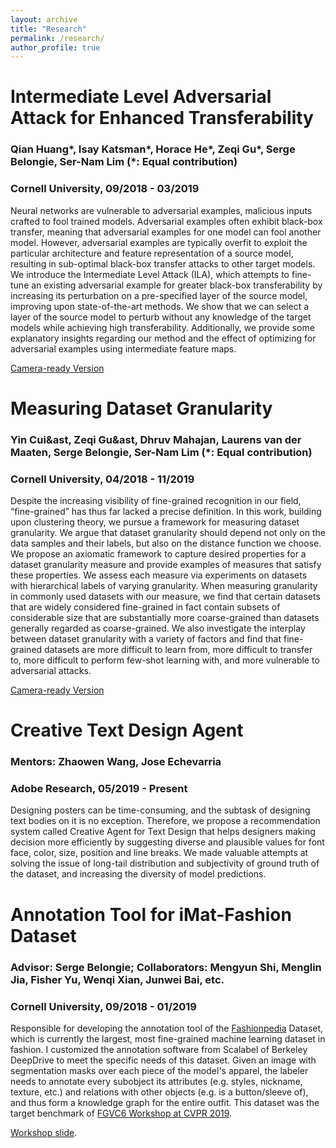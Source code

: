 ```yaml
---
layout: archive
title: "Research"
permalink: /research/
author_profile: true
---
```



# Intermediate Level Adversarial Attack for Enhanced Transferability
### Qian Huang*, Isay Katsman*, Horace He*, Zeqi Gu*, Serge Belongie, Ser-Nam Lim (*: Equal contribution)
### Cornell University, 09/2018 - 03/2019
Neural networks are vulnerable to adversarial examples, malicious inputs crafted to fool trained models. Adversarial examples often exhibit black-box transfer, meaning that adversarial examples for one model can fool another model. However, adversarial examples are typically overfit to exploit the particular architecture and feature representation of a source model, resulting in sub-optimal black-box transfer attacks to other target models. We introduce the Intermediate Level Attack (ILA), which attempts to fine-tune an existing adversarial example for greater black-box transferability by increasing its perturbation on a pre-specified layer of the source model, improving upon state-of-the-art methods. We show that we can select a layer of the source model to perturb without any knowledge of the target models while achieving high transferability. Additionally, we provide some explanatory insights regarding our method and the effect of optimizing for adversarial examples using intermediate feature maps.

[Camera-ready Version](http://zeqigu.github.io/files/ILA.pdf)

# Measuring Dataset Granularity
### Yin Cui&ast, Zeqi Gu&ast, Dhruv Mahajan, Laurens van der Maaten, Serge Belongie, Ser-Nam Lim (*: Equal contribution)
### Cornell University, 04/2018 - 11/2019
Despite the increasing visibility of fine-grained recognition in our field, “fine-grained” has thus far lacked a precise definition. In this work, building upon clustering theory, we pursue a framework for measuring dataset granularity. We argue that dataset granularity should depend not only on the data samples and their labels, but also on the distance function we choose. We propose an axiomatic framework to capture desired properties for a dataset granularity measure and provide examples of measures that satisfy these properties. We assess each measure via experiments on datasets with hierarchical labels of varying granularity. When measuring granularity in commonly used datasets with our measure, we find that certain datasets that are widely considered fine-grained in fact contain subsets of considerable size that are substantially more coarse-grained than datasets generally regarded as coarse-grained. We also investigate the interplay between dataset granularity with a variety of factors and find that fine-grained datasets are more difficult to learn from, more difficult to transfer to, more difficult to perform few-shot learning with, and more vulnerable to adversarial attacks.

[Camera-ready Version](http://zeqigu.github.io/files/DatasetGranularity.pdf)


# Creative Text Design Agent
### Mentors: Zhaowen Wang, Jose Echevarria 
### Adobe Research, 05/2019 - Present
Designing posters can be time-consuming, and the subtask of designing text bodies on it is no exception. Therefore, we propose a recommendation system called Creative Agent for Text Design that helps designers making decision more efficiently by suggesting diverse and plausible values for font face, color, size, position and line breaks. We made valuable attempts at solving the issue of long-tail distribution and subjectivity of ground truth of the dataset, and increasing the diversity of model predictions.

# Annotation Tool for iMat-Fashion Dataset 
### Advisor: Serge Belongie; Collaborators: Mengyun Shi, Menglin Jia, Fisher Yu, Wenqi Xian, Junwei Bai, etc.
### Cornell University, 09/2018 - 01/2019
Responsible for developing the annotation tool of the [Fashionpedia](https://fashionpedia.github.io/home/index.html) Dataset, which is currently the largest, most fine-grained machine learning dataset in fashion. I customized the annotation software from Scalabel of Berkeley DeepDrive to meet the specific needs of this dataset. Given an image with segmentation masks over each piece of the model's apparel, the labeler needs to annotate every subobject its attributes (e.g. styles, nickname, texture, etc.) and relations with other objects (e.g. is a button/sleeve of), and thus form a knowledge graph for the entire outfit. This dataset was the target benchmark of [FGVC6 Workshop at CVPR 2019](https://sites.google.com/view/fgvc6/home).
    
[Workshop slide](https://drive.google.com/file/d/1Ah5haDF6kFioQzy45-HKTsxZCqGwondf/view).

 


